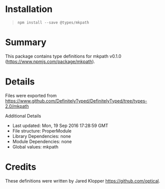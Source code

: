 # Installation
> `npm install --save @types/mkpath`

# Summary
This package contains type definitions for mkpath v0.1.0 (https://www.npmjs.com/package/mkpath).

# Details
Files were exported from https://www.github.com/DefinitelyTyped/DefinitelyTyped/tree/types-2.0/mkpath

Additional Details
 * Last updated: Mon, 19 Sep 2016 17:28:59 GMT
 * File structure: ProperModule
 * Library Dependencies: none
 * Module Dependencies: none
 * Global values: mkpath

# Credits
These definitions were written by Jared Klopper <https://github.com/optical>.
